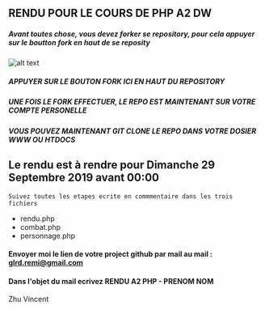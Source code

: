 ## RENDU POUR LE COURS DE PHP A2 DW

##### Avant toutes chose, vous devez forker se repository, pour cela appuyer sur le boutton **fork** en haut de se reposity

![alt text](https://i.imgur.com/yWK3Re7.jpg)

##### APPUYER SUR LE BOUTON **FORK** ICI EN HAUT DU REPOSITORY

##### UNE FOIS LE **FORK** EFFECTUER, LE REPO EST MAINTENANT SUR VOTRE COMPTE PERSONELLE

##### VOUS POUVEZ MAINTENANT GIT CLONE LE REPO DANS VOTRE DOSIER **WWW** OU **HTDOCS**

## Le rendu est à rendre pour **Dimanche 29 Septembre 2019 avant 00:00**

`Suivez toutes les etapes ecrite en commmentaire dans les trois fichiers` 
 - rendu.php
 - combat.php
 - personnage.php
 
 
#### Envoyer moi le lien de votre project github par mail au mail : **glrd.remi@gmail.com**

#### Dans l'objet du mail ecrivez **RENDU A2 PHP - PRENOM NOM**

Zhu Vincent
